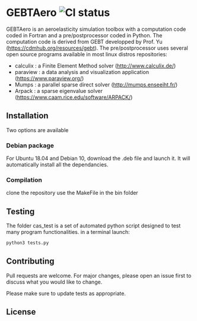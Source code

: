 # GEBTAero ![CI status](https://img.shields.io/badge/build-passing-brightgreen.svg)

GEBTAero is an aeroelasticity simulation toolbox with a computation code coded in Fortran and a pre/postprocessor coded in Python.
The computation code is derived from GEBT developped by Prof. Yu (https://cdmhub.org/resources/gebt).
The pre/postprocessor uses several open source programs available in most linux distros repositories:
* calculix : a Finite Element Method solver (http://www.calculix.de/)
* paraview : a  data analysis and visualization application (https://www.paraview.org/)
* Mumps : a parallel sparse direct solver (http://mumps.enseeiht.fr/)
* Arpack : a sparse eigenvalue solver (https://www.caam.rice.edu/software/ARPACK/)

## Installation
Two options are available
### Debian package
For Ubuntu 18.04 and Debian 10, download the .deb file and launch it.
It will automatically install all the dependancies.

### Compilation
clone the repository 
use the MakeFile in the bin folder


## Testing

The folder cas_test is a set of automated python script designed to test many program functionalities.
in a terminal launch:
```bash
python3 tests.py
```

## Contributing
Pull requests are welcome. For major changes, please open an issue first to discuss what you would like to change.

Please make sure to update tests as appropriate.

## License

